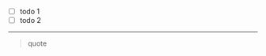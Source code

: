 -   ☐ todo 1
-   ☐ todo 2

------------------------------------------------------------------------

> quote

  

  
